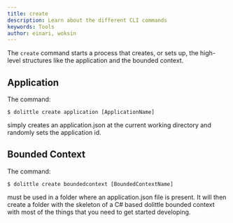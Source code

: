 ```yaml
---
title: create
description: Learn about the different CLI commands
keywords: Tools
author: einari, woksin
---
```


The `create` command starts a process that creates, or sets up, the high-level structures like the application and the bounded context.

## Application
The command:
```shell
$ dolittle create application [ApplicationName]
```
simply creates an application.json at the current working directory and randomly sets the application id.


## Bounded Context

The command:
```shell
$ dolittle create boundedcontext [BoundedContextName]
```
must be used in a folder where an application.json file is present. It will then create a folder with the skeleton of a C# based dolittle bounded context with most of the things that you need to get started developing.
